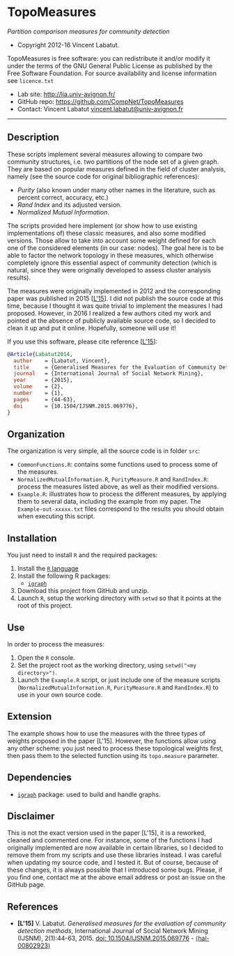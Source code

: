 TopoMeasures
=======
*Partition comparison measures for community detection*

* Copyright 2012-16 Vincent Labatut. 

TopoMeasures is free software: you can redistribute it and/or modify it under the terms of the GNU General Public License as published by the Free Software Foundation. For source availability and license information see `licence.txt`

* Lab site: http://lia.univ-avignon.fr/
* GitHub repo: https://github.com/CompNet/TopoMeasures
* Contact: Vincent Labatut <vincent.labatut@univ-avignon.fr>

-----------------------------------------------------------------------

## Description
These scripts implement several measures allowing to compare two community structures, i.e. two partitions of the
node set of a given graph. They are based on popular measures defined in the field of cluster analysis, namely 
(see the source code for original bibliographic references):  
* *Purity* (also known under many other names in the literature, such as percent correct, accuracy, etc.)
* *Rand Index* and its adjusted version.
* *Normalized Mutual Information*.

The scripts provided here implement (or show how to use existing implementations of) these classic measures, and also some modified versions. Those allow to take into account some weight defined for each one of the considered elements (in our case: nodes). The goal here is to be able to factor the network topology in these measures, which otherwise completely ignore this essential aspect of community detection (which is natural, since they were originally developed to assess cluster analysis results).

The measures were originally implemented in 2012 and the corresponding paper was published in 2015 [[L'15](#references)]. I did not publish the source code at this time, because I thought it was quite trivial to implement the measures I had proposed. However, in 2016 I realized a few authors cited my work and pointed at the absence of publicly available source code, so I decided to clean it up and put it online. Hopefully, someone will use it!

If you use this software, please cite reference [[L'15](#references)]:
```bibtex
@Article{Labatut2014,
  author    = {Labatut, Vincent},
  title     = {Generalised Measures for the Evaluation of Community Detection Methods},
  journal   = {International Journal of Social Network Mining},
  year      = {2015},
  volume    = {2},
  number    = {1},
  pages     = {44-63},
  doi       = {10.1504/IJSNM.2015.069776},
}
```


## Organization
The organization is very simple, all the source code is in folder `src`:
* `CommonFunctions.R`: contains some functions used to process some of the measures.
* `NormalizedMutualInformation.R`, `PurityMeasure.R` and `RandIndex.R`: process the measures listed above, as well as their modified versions. 
* `Example.R`: illustrates how to process the different measures, by applying them to several data, including the example from my paper. The `Example-out-xxxxx.txt` files correspond to the results you should obtain when executing this script. 


## Installation
You just need to install `R` and the required packages:
1. Install the [`R` language](https://www.r-project.org/)
2. Install the following R packages:
   * [`igraph`](http://igraph.org/r/)
3. Download this project from GitHub and unzip.
4. Launch `R`, setup the working directory with `setwd` so that it points at the root of this project. 


## Use
In order to process the measures:
1. Open the `R` console.
2. Set the project root as the working directory, using `setwd("<my directory>")`.
3. Launch the `Example.R` script, or just include one of the measure scripts (`NormalizedMutualInformation.R`, 
   `PurityMeasure.R` and `RandIndex.R`) to use in your own source code.


## Extension
The example shows how to use the measures with the three types of weights proposed in the paper [L'15]. However, the functions allow using any other scheme: you just need to process these topological weights first, then pass them to the selected function using its `topo.measure` parameter. 


## Dependencies
* [`igraph`](http://igraph.org/r/) package: used to build and handle graphs.


## Disclaimer
This is not the exact version used in the paper [L'15], it is a reworked, cleaned and commented one. For instance, some of the functions I had originally implemented are now available in certain libraries,  so I decided to remove them from my scripts and use these libraries instead. I was careful when updating my source code, and I tested it. But of course, because of these changes, it is always possible that I introduced some bugs. Please, if you find one, contact me at the above email address or post an issue on the GitHub page. 


## References
 * **[L'15]** V. Labatut. *Generalised measures for the evaluation of community detection methods*, International Journal of Social Network Mining (IJSNM), 2(1):44-63, 2015. [doi: 10.1504/IJSNM.2015.069776](https://doi.org/10.1504/IJSNM.2015.069776) - [⟨hal-00802923⟩](https://hal.archives-ouvertes.fr/hal-00802923)
